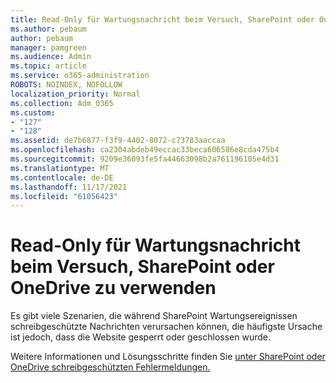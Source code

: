 ```yaml
---
title: Read-Only für Wartungsnachricht beim Versuch, SharePoint oder OneDrive zu verwenden
ms.author: pebaum
author: pebaum
manager: pamgreen
ms.audience: Admin
ms.topic: article
ms.service: o365-administration
ROBOTS: NOINDEX, NOFOLLOW
localization_priority: Normal
ms.collection: Adm_O365
ms.custom:
- "127"
- "128"
ms.assetid: de7b6877-f3f9-4402-8072-c73783aaccaa
ms.openlocfilehash: ca2304abdeb49eccac33beca606586e8cda475b4
ms.sourcegitcommit: 9209e36093fe5fa44663098b2a761196105e4d31
ms.translationtype: MT
ms.contentlocale: de-DE
ms.lasthandoff: 11/17/2021
ms.locfileid: "61056423"
---
```

# <a name="read-only-for-maintenance-message-when-attempting-to-use-sharepoint-or-onedrive"></a>Read-Only für Wartungsnachricht beim Versuch, SharePoint oder OneDrive zu verwenden

Es gibt viele Szenarien, die während SharePoint Wartungsereignissen schreibgeschützte Nachrichten verursachen können, die häufigste Ursache ist jedoch, dass die Website gesperrt oder geschlossen wurde.

Weitere Informationen und Lösungsschritte finden Sie [unter SharePoint oder OneDrive schreibgeschützten Fehlermeldungen.](https://docs.microsoft.com/sharepoint/troubleshoot/sites/site-is-read-only)
